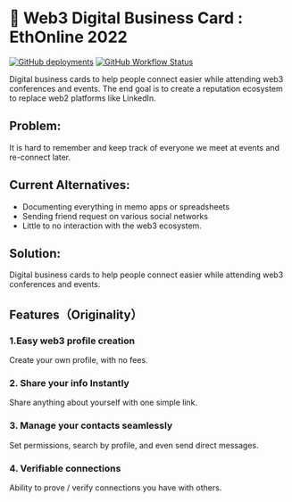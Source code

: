 # 🤝 **Web3 Digital Business Card : EthOnline 2022**

[![GitHub deployments](https://img.shields.io/github/deployments/Hackerthonweb3/business-card/production?label=deployment&logo=vercel&style=flat-square&color=00a550&logoColor=00a550)](https://web3card.vercel.app)
[![GitHub Workflow Status](https://img.shields.io/github/workflow/status/Hackerthonweb3/business-card/Build%20Pipeline?logo=github&style=flat-square&color=00a550&logoColor=00a550)](https://github.com/Hackerthonweb3/business-card/actions/workflows/pipeline.yml)

Digital business cards to help people connect easier while attending web3 conferences and events. The end goal is to create a reputation ecosystem to replace web2 platforms like LinkedIn.

## **Problem:**

It is hard to remember and keep track of everyone we meet at events and re-connect later.

## **Current Alternatives:**

-   Documenting everything in memo apps or spreadsheets
-   Sending friend request on various social networks
-   Little to no interaction with the web3 ecosystem.

## **Solution:**

Digital business cards to help people connect easier while attending web3 conferences and events.

## Features（Originality）

### 1.**Easy web3 profile creation**

Create your own profile, with no fees.

### 2. Share your info Instantly

Share anything about yourself with one simple link.

### 3. Manage your contacts seamlessly

Set permissions, search by profile, and even send direct messages.

### 4. Verifiable connections

Ability to prove / verify connections you have with others.
